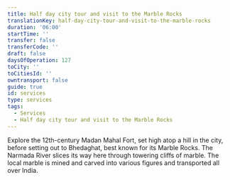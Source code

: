 ```yaml
---
title: Half day city tour and visit to the Marble Rocks
translationKey: half-day-city-tour-and-visit-to-the-marble-rocks
duration: '06:00'
startTime: ''
transfer: false
transferCode: ''
draft: false
daysOfOperation: 127
toCity: ''
toCitiesId: ''
owntransport: false
guide: true
id: services
type: services
tags:
  - Services
  - Half day city tour and visit to the Marble Rocks
---
```

Explore the 12th-century Madan Mahal Fort, set high atop a hill in the city, before setting out to Bhedaghat, best known for its Marble Rocks. The Narmada River slices its way here through towering cliffs of marble. The local marble is mined and carved into various figures and transported all over India.